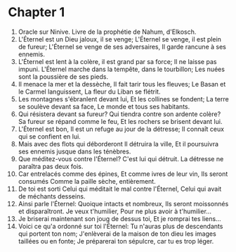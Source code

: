 # Chapter 1

1. Oracle sur Ninive. Livre de la prophétie de Nahum, d'Elkosch.
2. L'Éternel est un Dieu jaloux, il se venge; L'Éternel se venge, il est plein de fureur; L'Éternel se venge de ses adversaires, Il garde rancune à ses ennemis.
3. L'Éternel est lent à la colère, il est grand par sa force; Il ne laisse pas impuni. L'Éternel marche dans la tempête, dans le tourbillon; Les nuées sont la poussière de ses pieds.
4. Il menace la mer et la dessèche, Il fait tarir tous les fleuves; Le Basan et le Carmel languissent, La fleur du Liban se flétrit.
5. Les montagnes s'ébranlent devant lui, Et les collines se fondent; La terre se soulève devant sa face, Le monde et tous ses habitants.
6. Qui résistera devant sa fureur? Qui tiendra contre son ardente colère? Sa fureur se répand comme le feu, Et les rochers se brisent devant lui.
7. L'Éternel est bon, Il est un refuge au jour de la détresse; Il connaît ceux qui se confient en lui.
8. Mais avec des flots qui déborderont Il détruira la ville, Et il poursuivra ses ennemis jusque dans les ténèbres.
9. Que méditez-vous contre l'Éternel? C'est lui qui détruit. La détresse ne paraîtra pas deux fois.
10. Car entrelacés comme des épines, Et comme ivres de leur vin, Ils seront consumés Comme la paille sèche, entièrement.
11. De toi est sorti Celui qui méditait le mal contre l'Éternel, Celui qui avait de méchants desseins.
12. Ainsi parle l'Éternel: Quoique intacts et nombreux, Ils seront moissonnés et disparaîtront. Je veux t'humilier, Pour ne plus avoir à t'humilier...
13. Je briserai maintenant son joug de dessus toi, Et je romprai tes liens...
14. Voici ce qu'a ordonné sur toi l'Éternel: Tu n'auras plus de descendants qui portent ton nom; J'enlèverai de la maison de ton dieu les images taillées ou en fonte; Je préparerai ton sépulcre, car tu es trop léger.

